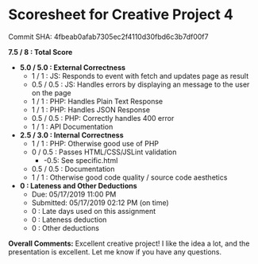 # Scoresheet for Creative Project 4
Commit SHA: 4fbeab0afab7305ec2f4110d30fbd6c3b7df00f7

**7.5 / 8 : Total Score**
- **5.0 / 5.0 : External Correctness**
     - 1 / 1 : JS: Responds to event with fetch and updates page as result
     - 0.5 / 0.5 : JS: Handles errors by displaying an message to the user on the page
     - 1 / 1 : PHP: Handles Plain Text Response
     - 1 / 1 : PHP: Handles JSON Response
     - 0.5 / 0.5 : PHP: Correctly handles 400 error
     - 1 / 1 : API Documentation
- **2.5 / 3.0 : Internal Correctness**
     - 1 / 1 : PHP: Otherwise good use of PHP
     - 0 / 0.5 : Passes HTML/CSS/JSLint validation
          - -0.5: See specific.html
     - 0.5 / 0.5 : Documentation
     - 1 / 1 : Otherwise good code quality / source code aesthetics
- **0 : Lateness and Other Deductions**
     - Due: 05/17/2019 11:00 PM
     - Submitted: 05/17/2019 02:12 PM (on time)
     - 0 : Late days used on this assignment
     - 0 : Lateness deduction
     - 0 : Other deductions

**Overall Comments:**
Excellent creative project! I like the idea a lot, and the presentation is excellent. Let me know if you have any questions.